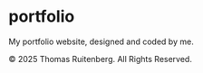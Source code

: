 # portfolio
My portfolio website, designed and coded by me. 

© 2025 Thomas Ruitenberg. All Rights Reserved.
